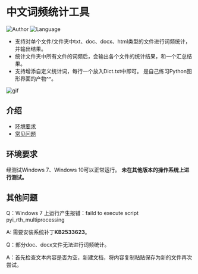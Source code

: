 # 中文词频统计工具

![Author](https://img.shields.io/badge/%E4%BD%9C%E8%80%85-ShawR00t-blue)
![Language](https://img.shields.io/badge/%E8%AF%AD%E8%A8%80-Python-brightgreen)

 - 支持对单个文件/文件夹中txt、doc、docx、html类型的文件进行词频统计，并输出结果。
 - 统计文件夹中所有文件的词频后，会输出各个文件的统计结果，和一个汇总结果。
 - 支持增添自定义统计词，每行一个放入Dict.txt中即可。
是自己练习Python图形界面的产物^^。

![gif](https://imgpp.com/images/2021/08/23/Video_2021-08-23_170456.gif)

## 介绍

- [环境要求](#环境要求)
- [常见问题](#其他问题)
## 环境要求

经测试Windows 7、Windows 10可以正常运行。
**未在其他版本的操作系统上进行测试。**

## 其他问题

Q：Windows 7 上运行产生报错：faild to execute script pyi_rth_multiprocessing

A: 需要安装系统补丁**KB2533623**。



Q：部分doc、docx文件无法进行词频统计。

A：首先检查文本内容是否为空，新建文档，将内容复制粘贴保存为新的文件再次尝试。
